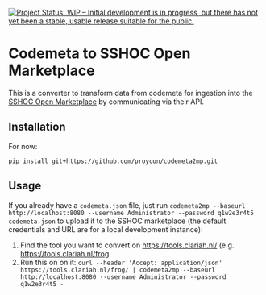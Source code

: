 [![Project Status: WIP – Initial development is in progress, but there has not yet been a stable, usable release suitable for the public.](https://www.repostatus.org/badges/latest/wip.svg)](https://www.repostatus.org/#wip)

# Codemeta to SSHOC Open Marketplace

This is a converter to transform data from codemeta for ingestion into the [SSHOC Open Marketplace](https://github.com/SSHOC/sshoc-marketplace-backend) by communicating via their API.

## Installation

For now:

```
pip install git+https://github.com/proycon/codemeta2mp.git
```

## Usage

If you already have a `codemeta.json` file, just run `codemeta2mp --baseurl http://localhost:8080 --username Administrator --password q1w2e3r4t5 codemeta.json` to upload it to the SSHOC marketplace (the default credentials and URL are for a local development instance):

1. Find the tool you want to convert on https://tools.clariah.nl/ (e.g. https://tools.clariah.nl/frog
2. Run this on on it: ``curl --header 'Accept: application/json' https://tools.clariah.nl/frog/ | codemeta2mp --baseurl http://localhost:8080 --username Administrator --password q1w2e3r4t5 -``
